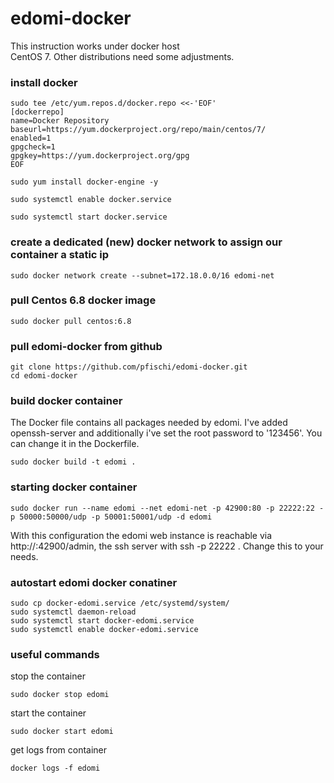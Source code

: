 # edomi-docker

 This instruction works under docker host <br>CentOS 7</b>. Other distributions need some adjustments.

### install docker

```shell
sudo tee /etc/yum.repos.d/docker.repo <<-'EOF'
[dockerrepo]
name=Docker Repository
baseurl=https://yum.dockerproject.org/repo/main/centos/7/
enabled=1
gpgcheck=1
gpgkey=https://yum.dockerproject.org/gpg
EOF
```

```shell
sudo yum install docker-engine -y
```
```shell
sudo systemctl enable docker.service
```
```shell
sudo systemctl start docker.service
```

### create a dedicated (new) docker network to assign our container a static ip

```shell
sudo docker network create --subnet=172.18.0.0/16 edomi-net
```

### pull Centos 6.8 docker image

```shell
sudo docker pull centos:6.8
```

### pull edomi-docker from github

```shell
git clone https://github.com/pfischi/edomi-docker.git
cd edomi-docker
```

### build docker container

 The Docker file contains all packages needed by edomi. I've added openssh-server and additionally i've set the
 root password to '123456'. You can change it in the Dockerfile.

```shell
sudo docker build -t edomi .
```

### starting docker container

```shell
sudo docker run --name edomi --net edomi-net -p 42900:80 -p 22222:22 -p 50000:50000/udp -p 50001:50001/udp -d edomi
```

With this configuration the edomi web instance is reachable via http://<docker-host-ip>:42900/admin, the ssh server with 
ssh -p 22222 <docker-host-ip>. Change this to your needs.


### autostart edomi docker conatiner

```shell
sudo cp docker-edomi.service /etc/systemd/system/
sudo systemctl daemon-reload
sudo systemctl start docker-edomi.service
sudo systemctl enable docker-edomi.service
```

### useful commands

stop the container

```shell
sudo docker stop edomi
```

start the container

```shell
sudo docker start edomi
```

get logs from container

```shell
docker logs -f edomi
```


